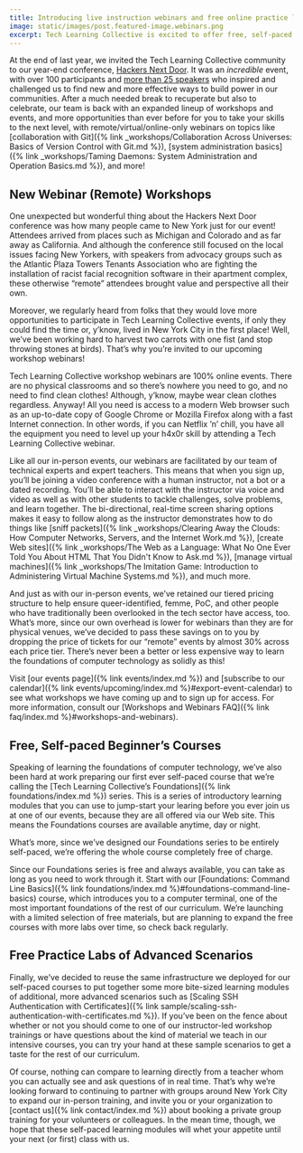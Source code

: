 ```yaml
---
title: Introducing live instruction webinars and free online practice labs
image: static/images/post.featured-image.webinars.png
excerpt: Tech Learning Collective is excited to offer free, self-paced beginner courses along with new webinar workshops that make it easier than ever before to level up your h4x0r skillz. If you can Netflix &lsquo;n&rsquo; chill, you have all the equipment you need to participate in a webinar and tackle technical problems with our team of technical experts and expert techers. Learn more about our free online &ldquo;Foundations&rdquo; curriculum series and our new webinar events in this post.
---
```


At the end of last year, we invited the Tech Learning Collective community to our year-end conference, [Hackers Next
Door](https://hnd.techlearningcollective.com/). It was an *incredible* event, with over 100 participants and [more than 25 speakers](https://hnd.techlearningcollective.com/2019/speakers/) who inspired and challenged us to find new and more effective ways to build power in our communities. After a much needed break to recuperate but also to celebrate, our team is back with an expanded lineup of workshops and events, and more opportunities than ever before for you to take your skills to the next level, with remote/virtual/online-only webinars on topics like [collaboration with Git]({% link _workshops/Collaboration Across Universes: Basics of Version Control with Git.md %}), [system administration basics]({% link _workshops/Taming Daemons: System Administration and Operation Basics.md %}), and more!

## New Webinar (Remote) Workshops

One unexpected but wonderful thing about the Hackers Next Door conference was how many people came to New York just for our event!  Attendees arrived from places such as Michigan and Colorado and as far away as California. And although the conference still focused on the local issues facing New Yorkers, with speakers from advocacy groups such as the Atlantic Plaza Towers Tenants Association who are fighting the installation of racist facial recognition software in their apartment complex, these otherwise &ldquo;remote&rdquo; attendees brought value and perspective all their own.

Moreover, we regularly heard from folks that they would love more opportunities to participate in Tech Learning Collective events, if only they could find the time or, y&rsquo;know, lived in New York City in the first place! Well, we&rsquo;ve been working hard to harvest two carrots with one fist (and stop throwing stones at birds). That&rsquo;s why you&rsquo;re invited to our upcoming workshop webinars!

Tech Learning Collective workshop webinars are 100% online events. There are no physical classrooms and so there&rsquo;s nowhere you need to go, and no need to find clean clothes! Although, y&rsquo;know, maybe wear clean clothes regardless. Anyway! All you need is access to a modern Web browser such as an up-to-date copy of Google Chrome or Mozilla Firefox along with a fast Internet connection. In other words, if you can Netflix &rsquo;n&rsquo; chill, you have all the equipment you need to level up your h4x0r skill by attending a Tech Learning Collective webinar.

Like all our in-person events, our webinars are facilitated by our team of technical experts and expert teachers. This means that when you sign up, you&rsquo;ll be joining a video conference with a human instructor, not a bot or a dated recording. You&rsquo;ll be able to interact with the instructor via voice and video as well as with other students to tackle challenges, solve problems, and learn together. The bi-directional, real-time screen sharing options makes it easy to follow along as the instructor demonstrates how to do things like [sniff packets]({% link _workshops/Clearing Away the Clouds: How Computer Networks, Servers, and the Internet Work.md %}), [create Web sites]({% link _workshops/The Web as a Language: What No One Ever Told You About HTML That You Didn't Know to Ask.md %}), [manage virtual machines]({% link _workshops/The Imitation Game: Introduction to Administering Virtual Machine Systems.md %}), and much more.

And just as with our in-person events, we&rsquo;ve retained our tiered pricing structure to help ensure queer-identified, femme, PoC, and other people who have traditionally been overlooked in the tech sector have access, too. What&rsquo;s more, since our own overhead is lower for webinars than they are for physical venues, we&rsquo;ve decided to pass these savings on to you by dropping the price of tickets for our &ldquo;remote&rdquo; events by almost 30% across each price tier. There&rsquo;s never been a better or less expensive way to learn the foundations of computer technology as solidly as this!

Visit [our events page]({% link events/index.md %}) and [subscribe to our calendar]({% link events/upcoming/index.md %}#export-event-calendar) to see what workshops we have coming up and to sign up for access. For more information, consult our [Workshops and Webinars FAQ]({% link faq/index.md %}#workshops-and-webinars).

## Free, Self-paced Beginner&rsquo;s Courses

Speaking of learning the foundations of computer technology, we&rsquo;ve also been hard at work preparing our first ever self-paced course that we&rsquo;re calling the [Tech Learning Collective&rsquo;s Foundations]({% link foundations/index.md %}) series. This is a series of introductory learning modules that you can use to jump-start your learing before you ever join us at one of our events, because they are all offered via our Web site. This means the Foundations courses are available anytime, day or night.

What&rsquo;s more, since we&rsquo;ve designed our Foundations series to be entirely self-paced, we&rsquo;re offering the whole course completely free of charge.

Since our Foundations series is free and always available, you can take as long as you need to work through it. Start with our [Foundations: Command Line Basics]({% link foundations/index.md %}#foundations-command-line-basics) course, which introduces you to a computer terminal, one of the most important foundations of the rest of our curriculum. We&rsquo;re launching with a limited selection of free materials, but are planning to expand the free courses with more labs over time, so check back regularly.

## Free Practice Labs of Advanced Scenarios

Finally, we&rsquo;ve decided to reuse the same infrastructure we deployed for our self-paced courses to put together some more bite-sized learning modules of additional, more advanced scenarios such as [Scaling SSH Authentication with Certificates]({% link sample/scaling-ssh-authentication-with-certificates.md %}). If you&rsquo;ve been on the fence about whether or not you should come to one of our instructor-led workshop trainings or have questions about the kind of material we teach in our intensive courses, you can try your hand at these sample scenarios to get a taste for the rest of our curriculum.

Of course, nothing can compare to learning directly from a teacher whom you can actually see and ask questions of in real time. That&rsquo;s why we&rsquo;re looking forward to continuing to partner with groups around New York City to expand our in-person training, and invite you or your organization to [contact us]({% link contact/index.md %}) about booking a private group training for your volunteers or colleagues. In the mean time, though, we hope that these self-paced learning modules will whet your appetite until your next (or first) class with us.
